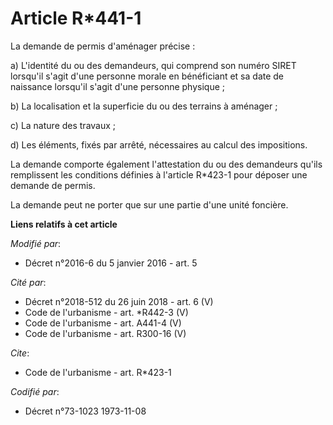 # Article R*441-1

La demande de permis d'aménager précise : 

a) L'identité du ou des demandeurs, qui comprend son numéro SIRET lorsqu'il s'agit d'une personne morale en bénéficiant et sa
date de naissance lorsqu'il s'agit d'une personne physique ; 

b) La localisation et la superficie du ou des terrains à aménager ; 

c) La nature des travaux ; 

d) Les éléments, fixés par arrêté, nécessaires au calcul des impositions. 

La demande comporte également l'attestation du ou des demandeurs qu'ils remplissent les conditions définies à l'article
R*423-1 pour déposer une demande de permis. 

La demande peut ne porter que sur une partie d'une unité foncière.

**Liens relatifs à cet article**

_Modifié par_:

  - Décret n°2016-6 du 5 janvier 2016 - art. 5

_Cité par_:

  - Décret n°2018-512 du 26 juin 2018 - art. 6 (V)
  - Code de l'urbanisme - art. *R442-3 (V)
  - Code de l'urbanisme - art. A441-4 (V)
  - Code de l'urbanisme - art. R300-16 (V)

_Cite_:

  - Code de l'urbanisme - art. R*423-1

_Codifié par_:

  - Décret n°73-1023 1973-11-08
